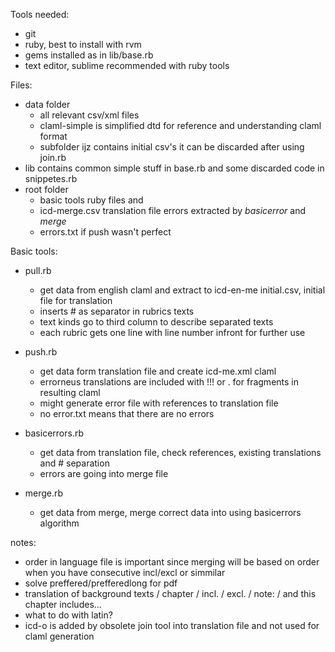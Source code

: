 
Tools needed:
  - git
  - ruby, best to install with rvm
  - gems installed as in lib/base.rb
  - text editor, sublime recommended with ruby tools

Files:
- data folder
  * all relevant csv/xml files
  * claml-simple is simplified dtd for reference and understanding claml format
  * subfolder ijz contains initial csv's it can be discarded after using join.rb
- lib contains common simple stuff in base.rb and some discarded code in snippetes.rb
- root folder 
  * basic tools ruby files and
  * icd-merge.csv translation file errors extracted by *basicerror* and *merge*
  * errors.txt if push wasn't perfect
  
Basic tools:

- pull.rb  
  * get data from english claml and extract to icd-en-me initial.csv, initial file for translation
  * inserts # as separator in rubrics texts
  * text kinds go to third column to describe separated texts
  * each rubric gets one line with line number infront for further use

- push.rb 
  * get data form translation file and create icd-me.xml claml
  * errorneus translations are included with !!! or . for fragments in resulting claml
  * might generate error file with references to translation file
  * no error.txt means that there are no errors

- basicerrors.rb
  * get data from translation file, check references, existing translations and # separation
  * errors are going into merge file

- merge.rb
  * get data from merge, merge correct data into using basicerrors algorithm


notes:
- order in language file is important since merging will be based on order when you have consecutive incl/excl or simmilar
- solve preffered/prefferedlong for pdf
- translation of background texts / chapter / incl. / excl. / note: / and this chapter includes...
- what to do with latin?
- icd-o is added by obsolete join tool into translation file and not used for claml generation